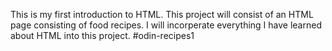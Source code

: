 This is my first introduction to HTML.
 This project will consist of an HTML page consisting of food recipes. 
 I will incorperate everything I have learned about HTML into this project. #odin-recipes1

